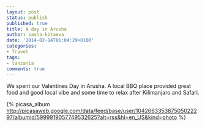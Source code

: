 ```yaml
---
layout: post
status: publish
published: true
title: A day in Arusha
author: sasha-kitaeva
date: '2014-02-14T06:04:29+0100'
categories:
- Travel
tags:
- tanzania
comments: true
---
```


We spent our Valentines Day in Arusha. A local BBQ place provided great food and good local vibe and some time to relax after Kilimanjaro and Safari. 

{% picasa_album http://picasaweb.google.com/data/feed/base/user/104266335387505022297/albumid/5999919057749532625?alt=rss&hl=en_US&kind=photo %}